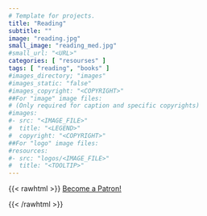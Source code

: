 ```yaml
---
# Template for projects.
title: "Reading"
subtitle: ""
image: "reading.jpg"
small_image: "reading_med.jpg"
#small_url: "<URL>"
categories: [ "resourses" ]
tags: [ "reading", "books" ]
#images_directory; "images"
#images_static: "false"
#images_copyright: "<COPYRIGHT>"
##For "image" image files:
# (Only required for caption and specific copyrights)
#images:
#- src: "<IMAGE_FILE>"
#  title: "<LEGEND>"
#  copyright: "<COPYRIGHT>"
##For "logo" image files:
#resources:
#- src: "logos/<IMAGE_FILE>"
#  title: "<TOOLTIP>"
---
```


{{< rawhtml >}}
<a href="https://www.patreon.com/bePatron?u=37655427" data-patreon-widget-type="become-patron-button">Become a Patron!</a><script async src="https://c6.patreon.com/becomePatronButton.bundle.js"></script>

{{< /rawhtml >}}